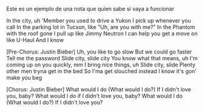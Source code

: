 Este es un ejemplo de una nota que quien sabe si vaya a funcionar 

In the city, uh
'Member you used to drive a Yukon
I pick up whenever you call
In the parking lot in Tucson, like
"Uh, are you with me?"
In the Phantom with the roof gone
I pull up like Jimmy Neutron
I can help you get a move on like U-Haul
And I know

[Pre-Chorus: Justin Bieber]
Uh, you like to go slow
But we could go faster
Tell me the password
Slide city, slide city
You know what that means, uh
I'm coming up on you quickly, mm
I bring nice things, uh
Slide city, slide
Plenty other men tryna get in the bed
So I'ma get slouched instead
I know it's gon' makе you beg

[Chorus: Justin Bieber]
What would I do (What would I do?)
If I didn't love you, baby?
What would I do if I didn't love you, baby?
What would I do (What would I do?)
If I didn't lovе you?
